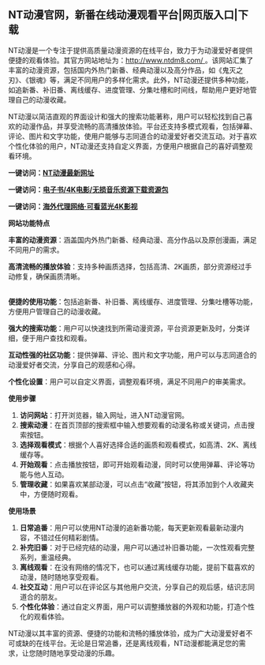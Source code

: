 <h2>NT动漫官网，新番在线动漫观看平台|网页版入口|下载</h2>
<p>NT动漫是一个专注于提供高质量动漫资源的在线平台，致力于为动漫爱好者提供便捷的观看体验。其官方网站地址为：<a href="http://www.ntdm8.com/">http://www.ntdm8.com/ </a>。该网站汇集了丰富的动漫资源，包括国内外热门新番、经典动漫以及高分作品，如《鬼灭之刃》、《银魂》等，满足不同用户的多样化需求。此外，NT动漫还提供多种功能，如追新番、补旧番、离线缓存、进度管理、分集吐槽和时间线，帮助用户更好地管理自己的动漫收藏。</p>
<p>NT动漫以简洁直观的界面设计和强大的搜索功能著称，用户可以轻松找到自己喜欢的动漫作品，并享受流畅的高清播放体验。平台还支持多模式观看，包括弹幕、评论、图片和文字功能，使用户能够与志同道合的动漫爱好者交流互动。对于喜欢个性化体验的用户，NT动漫还支持自定义界面，方便用户根据自己的喜好调整观看环境。</p>
<p><strong>一键访问：</strong><a href="https://www.imi123.cn/sites/5702.html" target="_blank"><strong>NT动漫最新网址</strong></a></p>
<p><strong>一键访问：</strong><a href="https://wangpanziyuan.pages.dev/" target="_blank"><strong>电子书/4K电影/无损音乐资源下载资源包</strong></a></p>
<p><strong>一键访问：</strong><a href="http://ip.harmonylink.net/share/e82025" target="_blank"><strong>海外代理网络·可看蓝光4K影视</strong></a></p>
<p><strong>网站功能特点</strong></p>
<p><strong>丰富的动漫资源</strong>：涵盖国内外热门新番、经典动漫、高分作品以及原创漫画，满足不同用户的需求。</p>
<p><strong>高清流畅的播放体验</strong>：支持多种画质选择，包括高清、2K画质，部分资源经过手动修复，确保画质清晰。<br>&nbsp;</p>
<p><strong>便捷的使用功能</strong>：包括追新番、补旧番、离线缓存、进度管理、分集吐槽等功能，方便用户管理自己的动漫收藏。</p>
<p><strong>强大的搜索功能</strong>：用户可以快速找到所需动漫资源，平台资源更新及时，分类详细，便于用户查找和观看。</p>
<p><strong>互动性强的社区功能</strong>：提供弹幕、评论、图片和文字功能，用户可以与志同道合的动漫爱好者交流，分享自己的观感和心得。</p>
<p><strong>个性化设置</strong>：用户可以自定义界面，调整观看环境，满足不同用户的审美需求。</p>
<p><strong>使用步骤</strong></p>
<ol>
  <li><strong>访问网站</strong>：打开浏览器，输入网址，进入NT动漫官网。</li>
  <li><strong>搜索动漫</strong>：在首页顶部的搜索框中输入想要观看的动漫名称或关键词，点击搜索按钮。</li>
  <li><strong>选择观看模式</strong>：根据个人喜好选择合适的画质和观看模式，如高清、2K、离线缓存等。</li>
  <li><strong>开始观看</strong>：点击播放按钮，即可开始观看动漫，同时可以使用弹幕、评论等功能与他人互动。</li>
  <li><strong>管理收藏</strong>：如果喜欢某部动漫，可以点击“收藏”按钮，将其添加到个人收藏夹中，方便随时观看。</li>
</ol>
<p><strong>使用场景</strong></p>
<ol>
  <li><strong>日常追番</strong>：用户可以使用NT动漫的追新番功能，每天更新观看最新动漫内容，不错过任何精彩剧情。</li>
  <li><strong>补完旧番</strong>：对于已经完结的动漫，用户可以通过补旧番功能，一次性观看完整系列，重温经典。</li>
  <li><strong>离线观看</strong>：在没有网络的情况下，也可以通过离线缓存功能，提前下载喜欢的动漫，随时随地享受观看。</li>
  <li><strong>社交互动</strong>：用户可以在评论区与其他用户交流，分享自己的观后感，结识志同道合的朋友。</li>
  <li><strong>个性化体验</strong>：通过自定义界面，用户可以调整播放器的外观和功能，打造个性化的观看体验。</li>
</ol>
<p>NT动漫以其丰富的资源、便捷的功能和流畅的播放体验，成为广大动漫爱好者不可或缺的在线平台。无论是日常追番，还是离线观看，NT动漫都能满足您的需求，让您随时随地享受动漫的乐趣。</p>
